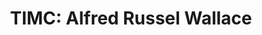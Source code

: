 ---
layout: post
categories: sounds
title: "TIMC: Alfred Russel Wallace"
link: "https://w.soundcloud.com/player/?url=https%3A//api.soundcloud.com/tracks/102127918&amp;auto_play=false&amp;hide_related=false&amp;show_comments=true&amp;show_user=true&amp;show_reposts=false&amp;visual=true"
small:   The comment about Weismann's work (around 7:30) is funnier than anything I've ever heard
---